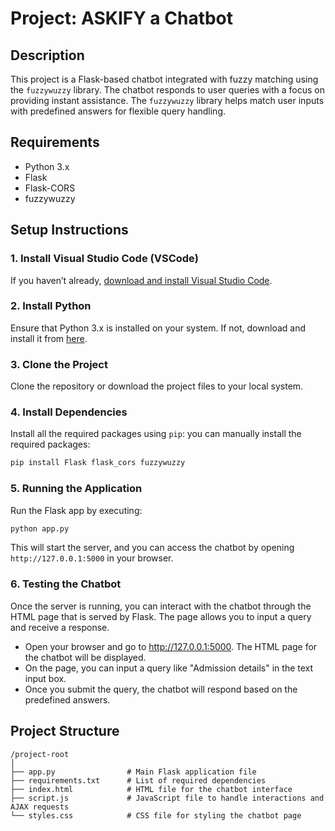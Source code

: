 # Project: ASKIFY a Chatbot 

## Description

This project is a Flask-based chatbot integrated with fuzzy matching using the `fuzzywuzzy` library. The chatbot responds to user queries with a focus on providing instant assistance. The `fuzzywuzzy` library helps match user inputs with predefined answers for flexible query handling.

## Requirements

- Python 3.x
- Flask
- Flask-CORS
- fuzzywuzzy

## Setup Instructions

### 1. Install Visual Studio Code (VSCode)
If you haven’t already, [download and install Visual Studio Code](https://code.visualstudio.com/).

### 2. Install Python
Ensure that Python 3.x is installed on your system. If not, download and install it from [here](https://www.python.org/downloads/).

### 3. Clone the Project
Clone the repository or download the project files to your local system.

### 4. Install Dependencies
Install all the required packages using `pip`:
  you can manually install the required packages:
```bash
pip install Flask flask_cors fuzzywuzzy
```

### 5. Running the Application
Run the Flask app by executing:
```bash
python app.py
```

This will start the server, and you can access the chatbot by opening `http://127.0.0.1:5000` in your browser.

### 6. Testing the Chatbot
Once the server is running, you can interact with the chatbot through the HTML page that is served by Flask. The page allows you to input a query and receive a response.

- Open your browser and go to http://127.0.0.1:5000. The HTML page for the chatbot will be displayed.
- On the page, you can input a query like "Admission details" in the text input box.
- Once you submit the query, the chatbot will respond based on the predefined answers.

## Project Structure

```
/project-root
│
├── app.py                # Main Flask application file
├── requirements.txt      # List of required dependencies
├── index.html            # HTML file for the chatbot interface
├── script.js             # JavaScript file to handle interactions and AJAX requests
└── styles.css            # CSS file for styling the chatbot page

```
